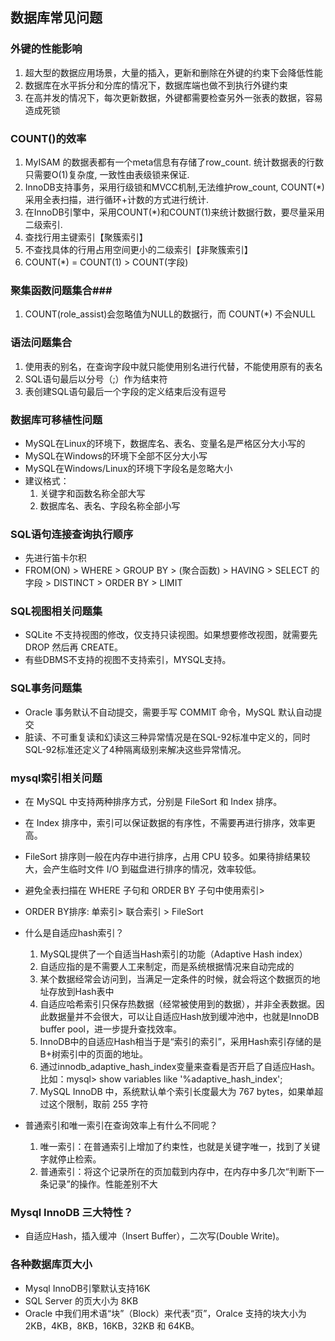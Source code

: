 ## 数据库常见问题 ##

### <b>外键的性能影响</b> ###

1. 超大型的数据应用场景，大量的插入，更新和删除在外键的约束下会降低性能
2. 数据库在水平拆分和分库的情况下，数据库端也做不到执行外键约束
3. 在高并发的情况下，每次更新数据，外键都需要检查另外一张表的数据，容易造成死锁

### <b>COUNT()的效率</b> ###
1. MyISAM 的数据表都有一个meta信息有存储了row_count. 统计数据表的行数只需要O(1)复杂度, 一致性由表级锁来保证.
2. InnoDB支持事务，采用行级锁和MVCC机制,无法维护row_count, COUNT(*)采用全表扫描，进行循环+计数的方式进行统计.
3. 在InnoDB引擎中，采用COUNT(*)和COUNT(1)来统计数据行数，要尽量采用二级索引.
4. 查找行用主键索引【聚簇索引】
5. 不查找具体的行用占用空间更小的二级索引【非聚簇索引】
6. COUNT(*) = COUNT(1) > COUNT(字段)

### <b>聚集函数问题集合</b>###
1. COUNT(role_assist)会忽略值为NULL的数据行，而 COUNT(*) 不会NULL

### <b>语法问题集合</b> ###
1. 使用表的别名，在查询字段中就只能使用别名进行代替，不能使用原有的表名
2. SQL语句最后以分号（;）作为结束符
3. 表创建SQL语句最后一个字段的定义结束后没有逗号

### <b>数据库可移植性问题</b> ###
- MySQL在Linux的环境下，数据库名、表名、变量名是严格区分大小写的 
- MySQL在Windows的环境下全部不区分大小写
- MySQL在Windows/Linux的环境下字段名是忽略大小
- 建议格式：
    1. 关键字和函数名称全部大写
    2. 数据库名、表名、字段名称全部小写

### <b>SQL语句连接查询执行顺序</b> ###
- 先进行笛卡尔积
- FROM(ON) > WHERE > GROUP BY > (聚合函数) > HAVING > SELECT 的字段 > DISTINCT > ORDER BY > LIMIT

### <b>SQL视图相关问题集</b> ###
- SQLite 不支持视图的修改，仅支持只读视图。如果想要修改视图，就需要先 DROP 然后再 CREATE。
- 有些DBMS不支持的视图不支持索引，MYSQL支持。

### <b>SQL事务问题集</b> ###
- Oracle 事务默认不自动提交，需要手写 COMMIT 命令，MySQL 默认自动提交
- 脏读、不可重复读和幻读这三种异常情况是在SQL-92标准中定义的，同时SQL-92标准还定义了4种隔离级别来解决这些异常情况。

### <b>mysql索引相关问题</b> ###
- 在 MySQL 中支持两种排序方式，分别是 FileSort 和 Index 排序。
- 在 Index 排序中，索引可以保证数据的有序性，不需要再进行排序，效率更高。
- FileSort 排序则一般在内存中进行排序，占用 CPU 较多。如果待排结果较大，会产生临时文件 I/O 到磁盘进行排序的情况，效率较低。
- 避免全表扫描在 WHERE 子句和 ORDER BY 子句中使用索引>
- ORDER BY排序: 单索引> 联合索引 > FileSort
- 什么是自适应hash索引？
    1. MySQL提供了一个自适当Hash索引的功能（Adaptive Hash index）
    2. 自适应指的是不需要人工来制定，而是系统根据情况来自动完成的
    3. 某个数据经常会访问到，当满足一定条件的时候，就会将这个数据页的地址存放到Hash表中
    4. 自适应哈希索引只保存热数据（经常被使用到的数据），并非全表数据。因此数据量并不会很大，可以让自适应Hash放到缓冲池中，也就是InnoDB buffer pool，进一步提升查找效率。
    5. InnoDB中的自适应Hash相当于是“索引的索引”，采用Hash索引存储的是B+树索引中的页面的地址。
    6. 通过innodb_adaptive_hash_index变量来查看是否开启了自适应Hash。比如：mysql> show variables like '%adaptive_hash_index';
    7. MySQL InnoDB 中，系统默认单个索引长度最大为 767 bytes，如果单超过这个限制，取前 255 字符


- 普通索引和唯一索引在查询效率上有什么不同呢？
    1. 唯一索引：在普通索引上增加了约束性，也就是关键字唯一，找到了关键字就停止检索。
    2. 普通索引：将这个记录所在的页加载到内存中，在内存中多几次“判断下一条记录”的操作。性能差别不大

### <b>Mysql InnoDB 三大特性？</b> ###
- 自适应Hash，插入缓冲（Insert Buffer），二次写(Double Write)。

### <b>各种数据库页大小</b> ###
- Mysql InnoDB引擎默认支持16K
- SQL Server 的页大小为 8KB
- Oracle 中我们用术语“块”（Block）来代表“页”，Oralce 支持的块大小为 2KB，4KB，8KB，16KB，32KB 和 64KB。